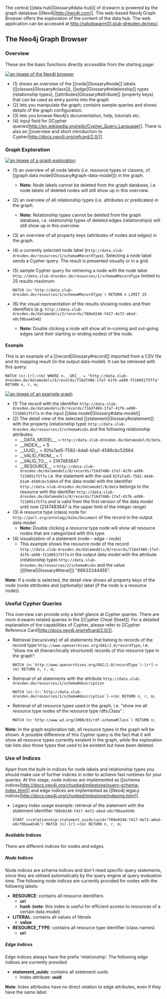 The central [[data hub|Glossary#data-hub]] of d:swarm is powered by the graph database [[Neo4j|http://neo4j.com]]. The web-based Neo4j Graph Browser offers the exploration of the content of the data hub. The web application can be accessed at http://sdvdswarm01.slub-dresden.de/neo/.

## The Neo4j Graph Browser

### Overview

These are the basic functions directly accessible from the starting page:

[![an image of the Neo4j browser](https://avgl.mybalsamiq.com/mockups/1798342.png?key=27106ea66faf01c9ad98a275eac48683ac53bf00)](https://avgl.mybalsamiq.com/mockups/1798342.png?key=27106ea66faf01c9ad98a275eac48683ac53bf00 "Neo4j Browser")

* (1) shows an overview of the [[node|Glossary#node]] labels ([[classes|Glossary#class]]), [[edge|Glossary#relationship]] types (relationship types), [[attributes|Glossary#attribute]] (property keys) that can be used as entry points into the graph.
* (2) lets you manipulate the graph; contains sample queries and shows details of the graph configuration.
* (3) lets you browse Neo4j’s documentation, help, tutorials etc.
* (4) input field for [[Cypher queries|http://en.wikipedia.org/wiki/Cypher_Query_Language]]. There is also an [[overview and short introduction to Cypher|http://docs.neo4j.org/refcard/2.0/]].


### Graph Exploration

[![an image of a graph exploration](https://avgl.mybalsamiq.com/mockups/1799060.png?key=27106ea66faf01c9ad98a275eac48683ac53bf00)](https://avgl.mybalsamiq.com/mockups/1799060.png?key=27106ea66faf01c9ad98a275eac48683ac53bf00 "Graph Exploration")

* (1) an overview of all node labels (i.e. resource types or classes, cf. [[graph data model|Glossary#graph-data-model]]) in the graph.
  * __Note:__ Node labels cannot be deleted from the graph database, i.e. node labels of deleted nodes will still show up in this overview.
* (2) an overview of all relationship types (i.e. attributes or predicates) in the graph.
  * __Note:__ Relationship types cannot be deleted from the graph database, i.e. relationship types of deleted edges (relationships) will still show up in this overview.
* (3) an overview of all property keys (attributes of nodes and edges) in the graph.
* (4) a currently selected node label (`http://data.slub-dresden.de/resources/1/schema#RecordType`). Selecting a node label sends a Cypher query. The result is presented visually or in a grid.
* (5) sample Cypher query for retrieving a node with the node label `http://data.slub-dresden.de/resources/1/schema#RecordType` limited to 25 results maximum:
    
    ``MATCH (n:`http://data.slub-dresden.de/resources/1/schema#RecordType`) RETURN n LIMIT 25``
* (6) the visual representation of the results showing nodes and their identifiers (e.g. `http://data.slub-dresden.de/datamodels/2/records/788e0248-f417-4e72-a6ed-e8cf0baa4546`)
  * __Note:__  Double clicking a node will show all in-coming and out-going edges (and their starting or ending nodes) of the node.


#### Example

This is an example of a [[record|Glossary#record]] imported from a CSV file and its mapping result (in the output data model). It can be retrieved with this query:

    MATCH (n)-[r]->(m) WHERE n.__URI__ = "http://data.slub-dresden.de/datamodels/8/records/716d7486-1fa7-41f6-a490-f210051f5ffa" RETURN n, r, m;

[![an image of an example graph](https://avgl.mybalsamiq.com/mockups/1802011.png?key=27106ea66faf01c9ad98a275eac48683ac53bf00)](https://avgl.mybalsamiq.com/mockups/1802011.png?key=27106ea66faf01c9ad98a275eac48683ac53bf00 "an example graph")

* (1) The record with the identifier `http://data.slub-dresden.de/datamodels/8/records/716d7486-1fa7-41f6-a490-f210051f5ffa` in the input [[data model|Glossary#data-model]]
* (2) The detail view of the selected [[statement|Glossary#statement]] with the property (relationship type) `http://data.slub-dresden.de/resources/2/schema#isbn` and the following relationship attributes:
  * \_\_DATA\_MODEL\_\_ = `http://data.slub-dresden.de/datamodel/8/data`
  * \_\_INDEX\_\_ = 5
  * \_\_UUID\_\_ = 92fa7ad5-7582-4da6-b1a0-4589cbc52664
  * \_\_VALID\_FROM\_\_ = 1
  * \_\_VALID_TO\_\_ = 2147483647
  * \_\_RESOURCE\_\_ = `http://data.slub-dresden.de/datamodels/8/records/716d7486-1fa7-41f6-a490-f210051f5ffa`
i.e. the statement with the uuid `92fa7ad5-7582-4da6-b1a0-4589cbc52664` of the data model with the identifier `http://data.slub-dresden.de/datamodel/8/data` belongs to the resource with the identifier `http://data.slub-dresden.de/datamodels/8/records/716d7486-1fa7-41f6-a490-f210051f5ffa` and is valid from the first version of the data model until now (2147483647 is the upper limit of the integer range)
* (3) A resource type (class) node for `http://purl.org/ontology/bibo/Document` of the record in the output data model
  * __Note:__ Double clicking a resource type node will show all resource nodes that are categorized with this type.
* (4) visualization of a statement (node – edge – node)
  * This example shows the resource node of the record `http://data.slub-dresden.de/datamodels/8/records/716d7486-1fa7-41f6-a490-f210051f5ffa` in the output data model with the attribute (relationship type) `http://data.slub-dresden.de/resources/2/schema#isbn` and the value ([[literal|Glossary#literal]]) “66633344455”. 

__Note:__ If a node is selected, the detail view shows all property keys of the node (node attributes and (optionally) label (if the node is a resource node)).


### Useful Cypher Queries

This overview can provide only a brief glance at Cypher queries. There are more d:swarm related queries in the [[Cypher Cheat Sheet]]. For a detailed explanation of the capabilities of Cypher, please refer to [[Cypher Reference Card|http://docs.neo4j.org/refcard/2.0/]].

* Retrieval (recursively) of all statements that belong to records of the record type `http://www.openarchives.org/OAI/2.0/recordType`, i.e. “show me all (hierarchically structured) records of this resource type in the graph”:

    ``MATCH (n:`http://www.openarchives.org/OAI/2.0/recordType`)-[r*]->(m) RETURN n, r, m;``

* Retrieval of all statements with the attribute `http://data.slub-dresden.de/resources/1/schema#description`

    ``MATCH (n)-[r:`http://data.slub-dresden.de/resources/1/schema#description`]->(m) RETURN n, r, m;``

* Retrieval of all resource types used in the graph, i.e. “show me all resource type nodes of the resource type rdfs:Class” :

    ``MATCH (n:`http://www.w3.org/2000/01/rdf-schema#Class`) RETURN n;``

__Note:__ In the graph exploration tab, all resource types in the graph will be shown. A possible difference of this Cypher query is the fact that it will show all resource types currently existent in the graph, while the exploration tab lists also those types that used to be existent but have been deleted.


### Use of Indices

Apart from the built-in indices for node labels and relationship types you should make use of further indices in order to achieve fast runtimes for your queries. At this stage, node indices are implemented as [[schema indices|http://docs.neo4j.org/chunked/milestone/query-schema-index.html]] and edge indices are implemented as [[Neo4j legacy indices|http://docs.neo4j.org/chunked/milestone/indexing.html]].

* Legacy index usage example: retrieval of the statement with the statement identifier `788e0248-f417-4e72-a6ed-e8cf0baa4546`:

    ``START r=relationship:statement_uuids(uuid="788e0248-f417-4e72-a6ed-e8cf0baa4546") MATCH (n)-[r]->(m) RETURN n, r, m;``


#### Available Indices

There are different indices for nodes and edges.

##### Node Indices

Node indices are schema indices and don't need specific query statements, since they are utilised automatically by the query engine at query evaluation time. The following node indices are currently provided for nodes with the following labels:

* **RESOURCE**: contains all resource identifiers
  * **uri**
  * **hash** (**note**: this index is useful for efficient access to resources of a certain data model)
* **LITERAL**: contains all values of literals
  * **value**
* **RESOURCE_TYPE**: contains all resource type identifier (class names)
  * **uri**

##### Edge Indices

Edge indices always have the prefix ‘relationship’. The following edge indices are currently provided

* **statement_uuids**: contains all statement uuids
  * Index attribute: **uuid**

**Note**: Index attributes have no direct relation to edge attributes, even if they have the same label.